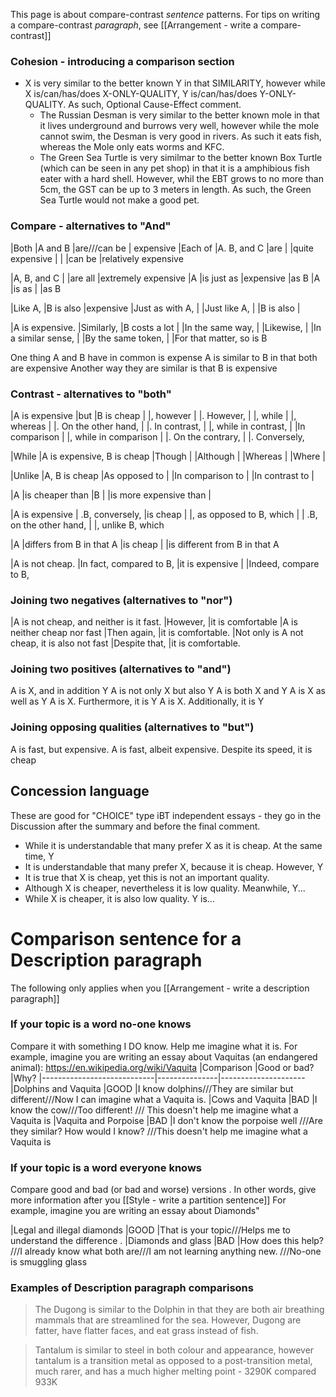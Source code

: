 This page is about compare-contrast _sentence_ patterns.
For tips on writing a compare-contrast _paragraph_, see [[Arrangement - write a compare-contrast]]



### Cohesion - introducing a comparison section
* X is very similar to the better known Y in that SIMILARITY, however while X is/can/has/does X-ONLY-QUALITY, Y is/can/has/does Y-ONLY-QUALITY. As such, Optional Cause-Effect comment. 
    * The Russian Desman is very similar to the better known mole in that it lives underground and burrows very well, however while the mole cannot swim, the Desman is very good in rivers. As such it eats fish, whereas the Mole only eats worms and KFC.
    * The Green Sea Turtle is very similmar to the better known Box Turtle (which can be seen in any pet shop) in that it is a amphibious fish eater with a hard shell. However, whil the EBT grows to no more than 5cm, the GST can be up to 3 meters in length. As such, the Green Sea Turtle would not make a good pet. 

### Compare - alternatives to "And"
|Both            |A and B        |are///can be   | expensive
|Each of         |A. B, and C    |are                |      |quite expensive
|                |               |can be         |relatively expensive

|A, B, and C     |               |are all        |extremely expensive
|A               |is just as     |expensive      |as B
|A               |is as          |               |as B


|Like A,             |B is also  |expensive
|Just as with A,     |
|Just like A,        |
|B is also           |


|A is expensive.     |Similarly,             |B costs a lot
|                    |In the same way,
|                    |Likewise,
|                    |In a similar sense,
|                    |By the same token,
|                    |For that matter, so is B

One thing A and B have in common is expense
A is similar to B in that both are expensive
Another way they are similar is that B is expensive
   
### Contrast - alternatives to "both"
|A is expensive  |but                |B is cheap
|                |, however
|                |. However,
|                |, while
|                |, whereas
|                |. On the other hand,
|                |. In contrast,
|                |, while in contrast,
|                |In comparison
|                |, while in comparison
|                |. On the contrary,
|                |. Conversely,

|While           |A is expensive, B is cheap
|Though          |
|Although        |
|Whereas         |
|Where           |

|Unlike              |A, B is cheap
|As opposed to       |
|In comparison to    |
|In contrast to      |


|A       |is cheaper than            |B
|        |is more expensive than     |

|A is expensive  | .B, conversely,                       |is cheap
|                |, as opposed to B, which
|                | .B, on the other hand,
|                |, unlike B, which

|A               |differs from B in that A               |is cheap
|                |is different from B in that A

|A is not cheap. |In fact, compared to B,                |it is expensive
|                |Indeed, compare to B,

### Joining two negatives (alternatives to "nor")
|A is not cheap, and neither is it fast.         |However,       |it is comfortable
|A is neither cheap nor fast                     |Then again,    |it is comfortable.
|Not only is A not cheap, it is also not fast    |Despite that,  |it is comfortable.

### Joining two positives (alternatives to "and")
A is X, and in addition Y
A is not only X but also Y
A is both X and Y
A is X as well as Y
A is X. Furthermore, it is Y
A is X. Additionally, it is Y


### Joining opposing qualities (alternatives to "but")
A is fast, but expensive.
A is fast, albeit expensive.
Despite its speed, it is cheap

## Concession language
These are good for "CHOICE" type iBT independent essays - they go in the Discussion after the summary and before the final comment.

* While it is understandable that many prefer X as it is cheap. At the same time, Y
* It is understandable that many prefer X, because it is cheap. However, Y
* It is true that X is cheap, yet this is not an important quality.
* Although X is cheaper, nevertheless it is low quality. Meanwhile, Y...
* While X is cheaper, it is also low quality. Y is...

# Comparison sentence for a Description paragraph
The following only applies when you [[Arrangement - write a description paragraph]]
### If your topic is a word no-one knows
Compare it with something I DO know. Help me imagine what it is.
For example, imagine you are writing an essay about Vaquitas (an endangered animal): https://en.wikipedia.org/wiki/Vaquita
|Comparison                  |Good or bad?   |Why?
|----------------------------|---------------|---------------------
|Dolphins and Vaquita        |GOOD           |I know dolphins///They are similar but different///Now I can imagine what a Vaquita is.
|Cows and Vaquita            |BAD            |I know the cow///Too different! /// This doesn't help me imagine what a Vaquita is
|Vaquita and Porpoise        |BAD            |I don't know the porpoise well ///Are they similar? How would I know? ///This doesn't help me imagine what a Vaquita is

### If your topic is a word everyone knows
Compare good and bad (or bad and worse) versions .
In other words, give more information after you [[Style - write a partition sentence]]
For example, imagine you are writing an essay about Diamonds"

|Legal and illegal diamonds  |GOOD           |That is your topic///Helps me to understand the difference .
|Diamonds and glass          |BAD            |How does this help? ///I already know what both are///I am not learning anything new. ///No-one is smuggling glass


### Examples of Description paragraph comparisons
>The Dugong is similar to the Dolphin in that they are both air breathing mammals that are streamlined for the sea. However, Dugong are fatter, have flatter faces, and eat grass instead of fish.

>Tantalum is similar to steel in both colour and appearance, however tantalum is a transition metal as opposed to a post-transition metal, much rarer, and has a much higher melting point - 3290K compared 933K
